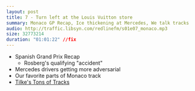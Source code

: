 ```yaml
---
layout: post
title: 7 - Turn left at the Louis Vuitton store
summary: Monaco GP Recap, Ice thickening at Mercedes, We talk tracks
audio: http://traffic.libsyn.com/redlinefm/s01e07_monaco.mp3
size: 32773214
duration: "01:01:22" //fix
---
```


* Spanish Grand Prix Recap
  * Rosberg's qualifying "accident" 
* Mercedes drivers getting more adversarial
* Our favorite parts of Monaco track
* [Tilke's Tons of Tracks](http://en.wikipedia.org/wiki/Hermann_Tilke#List_of_circuits)

<!-- more --> 

<audio src="http://traffic.libsyn.com/redlinefm/s01e07_monaco.mp3" preload="none" />

[Download MP3](http://traffic.libsyn.com/redlinefm/s01e07_monaco.mp3)
